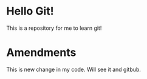  # Hello Git!

 This is a repository for me to learn git!

 # Amendments

 This is new change in my code. Will see it and gitbub.